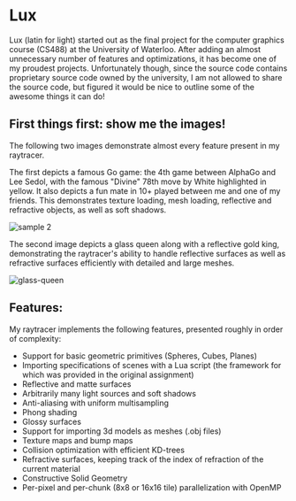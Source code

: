 # Lux

Lux (latin for light) started out as the final project for the computer graphics course (CS488) at the University of Waterloo. After adding an almost unnecessary number of features and optimizations, it has become one of my proudest projects. Unfortunately though, since the source code contains proprietary source code owned by the university, I am not allowed to share the source code, but figured it would be nice to outline some of the awesome things it can do!

## First things first: show me the images!

The following two images demonstrate almost every feature present in my raytracer. 

The first depicts a famous Go game: the 4th game between AlphaGo and Lee Sedol, with the famous "Divine" 78th move by White highlighted in yellow. It also depicts a fun mate in 10+ played between me and one of my friends. This demonstrates texture loading, mesh loading, reflective and refractive objects, as well as soft shadows.

![sample 2](https://user-images.githubusercontent.com/12538060/115157288-7e358380-a056-11eb-9a2d-5331eab29dfd.png)

The second image depicts a glass queen along with a reflective gold king, demonstrating the raytracer's ability to handle reflective surfaces as well as refractive surfaces efficiently with detailed and large meshes.

![glass-queen](https://user-images.githubusercontent.com/12538060/115157292-81c90a80-a056-11eb-9e14-e8373a324c76.png)

## Features:

My raytracer implements the following features, presented roughly in order of complexity:

- Support for basic geometric primitives (Spheres, Cubes, Planes)
- Importing specifications of scenes with a Lua script (the framework for which was provided in the original assignment)
- Reflective and matte surfaces
- Arbitrarily many light sources and soft shadows
- Anti-aliasing with uniform multisampling
- Phong shading
- Glossy surfaces
- Support for importing 3d models as meshes (.obj files)
- Texture maps and bump maps
- Collision optimization with efficient KD-trees
- Refractive surfaces, keeping track of the index of refraction of the current material
- Constructive Solid Geometry
- Per-pixel and per-chunk (8x8 or 16x16 tile) parallelization with OpenMP

